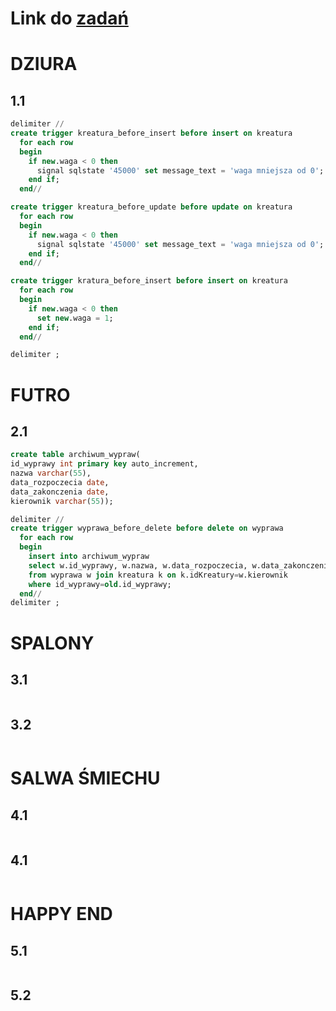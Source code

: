 # Link do [zadań](https://github.com/kropiak/bazy_inf/blob/main/lab_09/lab_09.pdf)

# DZIURA
## 1.1
```SQL
delimiter //
create trigger kreatura_before_insert before insert on kreatura
  for each row
  begin
    if new.waga < 0 then
      signal sqlstate '45000' set message_text = 'waga mniejsza od 0';
    end if;
  end//

create trigger kreatura_before_update before update on kreatura
  for each row
  begin
    if new.waga < 0 then
      signal sqlstate '45000' set message_text = 'waga mniejsza od 0';
    end if;
  end//

create trigger kratura_before_insert before insert on kreatura
  for each row
  begin
    if new.waga < 0 then
      set new.waga = 1;
    end if;
  end//

delimiter ;
```

# FUTRO

## 2.1
```SQL
create table archiwum_wypraw(
id_wyprawy int primary key auto_increment,
nazwa varchar(55),
data_rozpoczecia date,
data_zakonczenia date,
kierownik varchar(55));

delimiter //
create trigger wyprawa_before_delete before delete on wyprawa
  for each row
  begin
    insert into archiwum_wypraw
    select w.id_wyprawy, w.nazwa, w.data_rozpoczecia, w.data_zakonczenia, k.nazwa
    from wyprawa w join kreatura k on k.idKreatury=w.kierownik
    where id_wyprawy=old.id_wyprawy;
  end//
delimiter ;
```

# SPALONY

## 3.1
```SQL
```

## 3.2
```SQL
```

# SALWA ŚMIECHU

## 4.1
```SQL
```

## 4.1
```SQL
```

# HAPPY END

## 5.1
```SQL
```

## 5.2
```SQL
```

